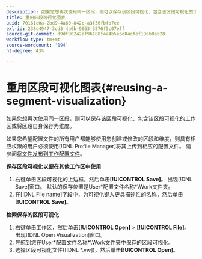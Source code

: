 ```yaml
---
description: 如果您想再次使用同一区段，则可以保存该区段可视化、包含该区段可视化的工作区或将区段自身保存为维度。
title: 重用区段可视化图表
uuid: 70161c0a-2bd9-4a60-842c-a3f36fbfb7ee
exl-id: 238c4947-3cd3-4a6b-9663-3576f5c07eff
source-git-commit: d9df90242ef96188f4e4b5e6d04cfef196b0a628
workflow-type: tm+mt
source-wordcount: '194'
ht-degree: 43%

---
```


# 重用区段可视化图表{#reusing-a-segment-visualization}

如果您想再次使用同一区段，则可以保存该区段可视化、包含该区段可视化的工作区或将区段自身保存为维度。

如果您希望配置文件的所有用户都能够使用您创建或修改的区段和维度，则具有相应权限的用户必须使用[!DNL Profile Manager]将其上传到相应的配置文件。 请参阅[将文件发布到工作配置文件](../../../../home/c-get-started/c-admin-intrf/c-prof-mgr/t-pub-files-wkg-prof.md#task-a0106e010c834d16bd60eef4721b6af9)。

**保存区段可视化以便在其他工作区中使用**

1. 右键单击区段可视化的上边框，然后单击&#x200B;**[!UICONTROL Save]**。 出现[!DNL Save]窗口。 默认的保存位置是User\*配置文件名称*\Work文件夹。
1. 在[!DNL File name]字段中，为可视化键入更具描述性的名称，然后单击&#x200B;**[!UICONTROL Save]**。

**检索保存的区段可视化**

1. 右键单击工作区，然后单击&#x200B;**[!UICONTROL Open]** > **[!UICONTROL File]**。 出现[!DNL Open Visualization]窗口。
1. 导航到您在User\*配置文件名称*\Work文件夹中保存的区段可视化。
1. 选择区段可视化文件([!DNL *.vw])，然后单击&#x200B;**[!UICONTROL Open]**。
